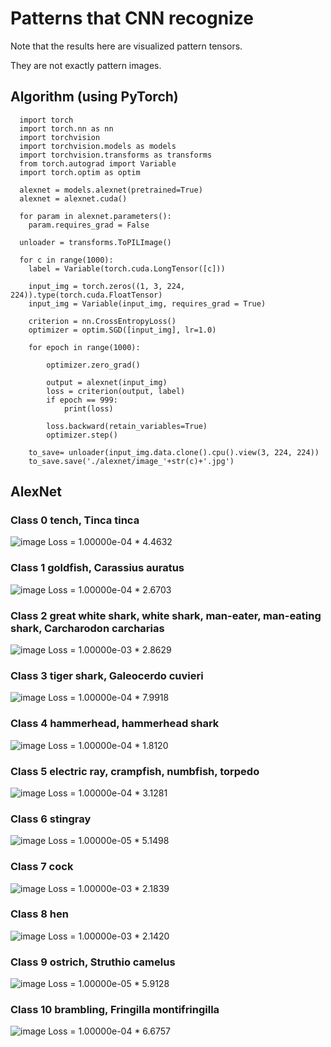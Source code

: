 # Patterns that CNN recognize

Note that the results here are visualized pattern tensors.

They are not exactly pattern images.

## Algorithm (using PyTorch)
```
  import torch
  import torch.nn as nn
  import torchvision
  import torchvision.models as models
  import torchvision.transforms as transforms
  from torch.autograd import Variable
  import torch.optim as optim
  
  alexnet = models.alexnet(pretrained=True)
  alexnet = alexnet.cuda()
  
  for param in alexnet.parameters():
    param.requires_grad = False
    
  unloader = transforms.ToPILImage()
  
  for c in range(1000):
    label = Variable(torch.cuda.LongTensor([c]))

    input_img = torch.zeros((1, 3, 224, 224)).type(torch.cuda.FloatTensor)
    input_img = Variable(input_img, requires_grad = True)

    criterion = nn.CrossEntropyLoss()
    optimizer = optim.SGD([input_img], lr=1.0)

    for epoch in range(1000):

        optimizer.zero_grad()

        output = alexnet(input_img)
        loss = criterion(output, label)
        if epoch == 999:
            print(loss)

        loss.backward(retain_variables=True)
        optimizer.step()
    
    to_save= unloader(input_img.data.clone().cpu().view(3, 224, 224))
    to_save.save('./alexnet/image_'+str(c)+'.jpg')
```

## AlexNet
### Class 0 tench, Tinca tinca
![image](https://github.com/YinTaiChen/Patterns-that-CNN-buy/blob/master/alexnet_0_10/image_0.jpg)
Loss = 1.00000e-04 * 4.4632

### Class 1 goldfish, Carassius auratus
![image](https://github.com/YinTaiChen/Patterns-that-CNN-buy/blob/master/alexnet_0_10/image_1.jpg)
Loss = 1.00000e-04 * 2.6703

### Class 2 great white shark, white shark, man-eater, man-eating shark, Carcharodon carcharias
![image](https://github.com/YinTaiChen/Patterns-that-CNN-buy/blob/master/alexnet_0_10/image_2.jpg)
Loss = 1.00000e-03 * 2.8629

### Class 3 tiger shark, Galeocerdo cuvieri
![image](https://github.com/YinTaiChen/Patterns-that-CNN-buy/blob/master/alexnet_0_10/image_3.jpg)
Loss = 1.00000e-04 * 7.9918

### Class 4 hammerhead, hammerhead shark
![image](https://github.com/YinTaiChen/Patterns-that-CNN-buy/blob/master/alexnet_0_10/image_4.jpg)
Loss = 1.00000e-04 * 1.8120

### Class 5 electric ray, crampfish, numbfish, torpedo
![image](https://github.com/YinTaiChen/Patterns-that-CNN-buy/blob/master/alexnet_0_10/image_5.jpg)
Loss = 1.00000e-04 * 3.1281

### Class 6 stingray
![image](https://github.com/YinTaiChen/Patterns-that-CNN-buy/blob/master/alexnet_0_10/image_6.jpg)
Loss = 1.00000e-05 * 5.1498

### Class 7 cock
![image](https://github.com/YinTaiChen/Patterns-that-CNN-buy/blob/master/alexnet_0_10/image_7.jpg)
Loss = 1.00000e-03 * 2.1839

### Class 8 hen
![image](https://github.com/YinTaiChen/Patterns-that-CNN-buy/blob/master/alexnet_0_10/image_8.jpg)
Loss = 1.00000e-03 * 2.1420

### Class 9 ostrich, Struthio camelus
![image](https://github.com/YinTaiChen/Patterns-that-CNN-buy/blob/master/alexnet_0_10/image_9.jpg)
Loss = 1.00000e-05 * 5.9128

### Class 10 brambling, Fringilla montifringilla
![image](https://github.com/YinTaiChen/Patterns-that-CNN-buy/blob/master/alexnet_0_10/image_10.jpg)
Loss = 1.00000e-04 * 6.6757
